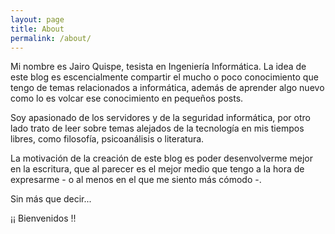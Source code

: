 ```yaml
---
layout: page
title: About
permalink: /about/
---
```


Mi nombre es Jairo Quispe, tesista en Ingeniería Informática. La idea de este blog es escencialmente compartir el mucho o poco conocimiento que tengo de temas relacionados a informática, además de aprender algo nuevo como lo es volcar ese conocimiento en pequeños posts.

Soy apasionado de los servidores y de la seguridad informática, por otro lado trato de leer sobre temas alejados de la tecnología en mis tiempos libres, como filosofía, psicoanálisis o literatura.

La motivación de la creación de este blog es poder desenvolverme mejor en la escritura, que al parecer es el mejor medio que tengo a la hora de expresarme - o al menos en el que me siento más cómodo -.

Sin más que decir...

¡¡ Bienvenidos !!